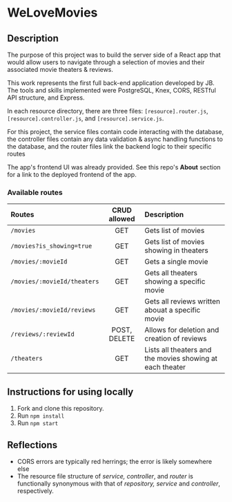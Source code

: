 # WeLoveMovies

## Description
The purpose of this project was to build the server side of a React app that would allow users to navigate through a selection of movies and their associated movie theaters & reviews.

This work represents the first full back-end application developed by JB. The tools and skills implemented were PostgreSQL, Knex, CORS, RESTful API structure, and Express.

In each resource directory, there are three files: `[resource].router.js`, `[resource].controller.js`, and `[resource].service.js`.

For this project, the service files contain code interacting with the database, the controller files contain any data validation & async handling functions to the database, and the router files link the backend logic to their specific routes

The app's frontend UI was already provided. See this repo's **About** section for a link to the deployed frontend of the app.

### Available routes
| Routes                        | CRUD allowed         | Description |
| :-----------------------------|:----------------------------:|:------------|
| `/movies`                     | GET                          | Gets list of movies |
| `/movies?is_showing=true`     | GET                          | Gets list of movies showing in theaters |
| `/movies/:movieId`            | GET                          | Gets a single movie |
| `/movies/:movieId/theaters`   | GET                          | Gets all theaters showing a specific movie |
| `/movies/:movieId/reviews`    | GET                          | Gets all reviews written abouat a specific movie |
| `/reviews/:reviewId`          | POST,  DELETE                | Allows for deletion and creation of reviews |
| `/theaters`                   | GET                          | Lists all theaters and the movies showing at each theater |


## Instructions for using locally
1. Fork and clone this repository.
2. Run `npm install`
3. Run `npm start`

## Reflections
- CORS errors are typically red herrings; the error is likely somewhere else
- The resource file structure of *service, controller*, and *router* is functionally synonymous with that of *repository, service* and *controller*, respectively.
